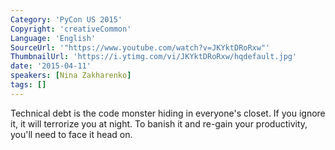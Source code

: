 ```yaml
---
Category: 'PyCon US 2015'
Copyright: 'creativeCommon'
Language: 'English'
SourceUrl: '"https://www.youtube.com/watch?v=JKYktDRoRxw"'
ThumbnailUrl: 'https://i.ytimg.com/vi/JKYktDRoRxw/hqdefault.jpg'
date: '2015-04-11'
speakers: [Nina Zakharenko]
tags: []
---
```

Technical debt is the code monster hiding in everyone's closet. If you ignore it, it will terrorize you at night. To banish it and re-gain your productivity, you'll need to face it head on. 

